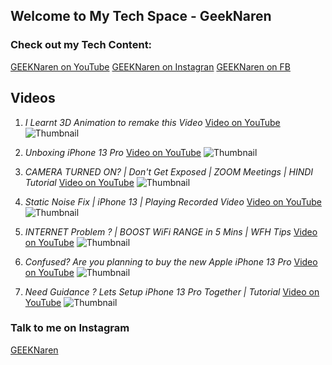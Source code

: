 ## Welcome to My Tech Space - GeekNaren

### Check out my Tech Content:

[GEEKNaren on YouTube](https://www.youtube.com/channel/UC9b5HjeayKls3UqSjTGRYMQ)
[GEEKNaren on Instagran](instagram.com/geeknaren)
[GEEKNaren on FB](https://www.facebook.com/geeknaren)


## Videos

1. *I Learnt 3D Animation to remake this Video*
[Video on YouTube](https://youtu.be/HOrMFuHGs5M)
![Thumbnail](https://i9.ytimg.com/vi/HOrMFuHGs5M/mq1.jpg?sqp=CMivrI8G&rs=AOn4CLB5mUdISoQ64KkRJvv_kpGB7-Ziaw)

2. *Unboxing iPhone 13 Pro*
[Video on YouTube](https://youtu.be/mqQ4xzKmULU)
![Thumbnail](https://i9.ytimg.com/vi/mqQ4xzKmULU/mqdefault.jpg?v=61b63c69&sqp=CMivrI8G&rs=AOn4CLBDnbhhU5gDZsYIfKmSsIMa7Fv5jw)

3. *CAMERA TURNED ON? | Don't Get Exposed | ZOOM Meetings | HINDI Tutorial*
[Video on YouTube](https://youtu.be/dH2KzFxuD_M)
![Thumbnail](https://i9.ytimg.com/vi/dH2KzFxuD_M/mqdefault.jpg?v=61c861ab&sqp=CMivrI8G&rs=AOn4CLBoJBm33SpyZp7PGtXE5yhbP2NcoA)

4. *Static Noise Fix | iPhone 13 | Playing Recorded Video*
[Video on YouTube](https://youtu.be/QgxViasTjqs)
![Thumbnail](https://i9.ytimg.com/vi/QgxViasTjqs/mqdefault.jpg?v=61b63bdb&sqp=CPSxrI8G&rs=AOn4CLDmIGR5-k4iEzzQqRjaOVyLXjzhEA)

5. *INTERNET Problem ? | BOOST WiFi RANGE in 5 Mins | WFH Tips*
[Video on YouTube](https://youtu.be/Pp8jHMgaUPU)
![Thumbnail](https://i9.ytimg.com/vi_webp/Pp8jHMgaUPU/mqdefault.webp?v=61b6430a&sqp=CPSxrI8G&rs=AOn4CLDXAqN7yuxuhpJ49iymCaggsH5eUA)

6. *Confused? Are you planning to buy the new Apple iPhone 13 Pro*
[Video on YouTube](https://youtu.be/Mx4ZBJLvSrg)
![Thumbnail](https://i9.ytimg.com/vi_webp/Mx4ZBJLvSrg/mqdefault.webp?v=61b6387b&sqp=CPSxrI8G&rs=AOn4CLBaLTyzE8iYCypFQcyu0Jrx7c5rxA)

7. *Need Guidance ? Lets Setup iPhone 13 Pro Together | Tutorial*
[Video on YouTube](https://youtu.be/HK_n4K_Nudo)
![Thumbnail](https://i9.ytimg.com/vi/HK_n4K_Nudo/mqdefault.jpg?v=61b63b66&sqp=CKC0rI8G&rs=AOn4CLBnDDTeM31wD6IjnMakDACRufcMaQ)


### Talk to me on Instagram
[GEEKNaren](instagram.com/geeknaren)

